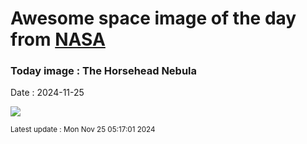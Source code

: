 
# Awesome space image of the day from [NASA](https://api.nasa.gov/)

### Today image : The Horsehead Nebula
Date : 2024-11-25

![](https://apod.nasa.gov/apod/image/2411/Horsehead_Lin_960.jpg)

<small>Latest update : Mon Nov 25 05:17:01 2024</small>
        